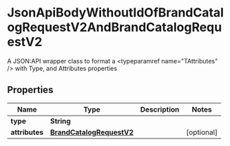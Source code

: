 

# JsonApiBodyWithoutIdOfBrandCatalogRequestV2AndBrandCatalogRequestV2

A JSON:API wrapper class to format a <typeparamref name=\"TAttributes\" /> with Type, and  Attributes properties

## Properties

| Name | Type | Description | Notes |
|------------ | ------------- | ------------- | -------------|
|**type** | **String** |  |  |
|**attributes** | [**BrandCatalogRequestV2**](BrandCatalogRequestV2.md) |  |  [optional] |



